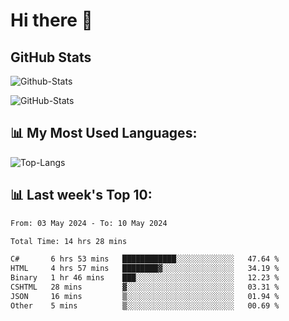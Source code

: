 # Hi there 👋

## GitHub Stats
![Github-Stats](https://github-readme-stats-sigma-five.vercel.app/api?username=ltorson&show_icons=true&theme=radical&count_private=true)

![GitHub-Stats](https://github-readme-stats.vercel.app/api/wakatime?username=LeeTorson&theme=synthwave&size_weight=0.5&count_weight=0.5&title_color=36F9F6&langs_count=10&count_private=true)

## 📊 My Most Used Languages:
![Top-Langs](https://github-readme-stats-sigma-five.vercel.app/api/top-langs/?username=LTorson&layout=compact&langs_count=10)


## 📊 Last week's Top 10:
<!--START_SECTION:waka-->

```txt
From: 03 May 2024 - To: 10 May 2024

Total Time: 14 hrs 28 mins

C#       6 hrs 53 mins   ████████████░░░░░░░░░░░░░   47.64 %
HTML     4 hrs 57 mins   ████████▓░░░░░░░░░░░░░░░░   34.19 %
Binary   1 hr 46 mins    ███░░░░░░░░░░░░░░░░░░░░░░   12.23 %
CSHTML   28 mins         ▓░░░░░░░░░░░░░░░░░░░░░░░░   03.31 %
JSON     16 mins         ▒░░░░░░░░░░░░░░░░░░░░░░░░   01.94 %
Other    5 mins          ▒░░░░░░░░░░░░░░░░░░░░░░░░   00.69 %
```

<!--END_SECTION:waka-->
